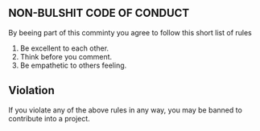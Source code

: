 ## NON-BULSHIT CODE OF CONDUCT

By beeing part of this comminty you agree to follow this short list of rules

1. Be excellent to each other.
2. Think before you comment.
3. Be empathetic to others feeling.

## Violation

If you violate any of the above rules in any way, you may be banned to contribute into a project.
